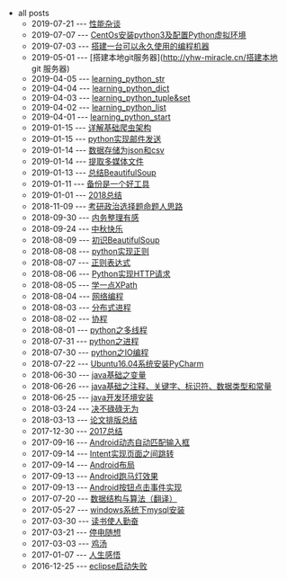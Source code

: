 * all posts
  * 2019-07-21 --- [性能杂谈](http://yhw-miracle.cn/性能杂谈)
  * 2019-07-07 --- [CentOs安装python3及配置Python虚拟环境](http://yhw-miracle.cn/CentOs安装python3及配置Python虚拟环境)
  * 2019-07-03 --- [搭建一台可以永久使用的编程机器](http://yhw-miracle.cn/搭建一台可以永久使用的编程机器)
  * 2019-05-01 --- [搭建本地git服务器](http://yhw-miracle.cn/搭建本地 git 服务器)
  * 2019-04-05 --- [learning_python_str](http://yhw-miracle.cn/learning_python_str)
  * 2019-04-04 --- [learning_python_dict](http://yhw-miracle.cn/learning_python_dict)
  * 2019-04-03 --- [learning_python_tuple&set](http://yhw-miracle.cn/learning_python_tuple&set)
  * 2019-04-02 --- [learning_python_list](http://yhw-miracle.cn/learning_python_list)
  * 2019-04-01 --- [learning_python_start](http://yhw-miracle.cn/learning_python_start)
  * 2019-01-15 --- [详解基础爬虫架构](http://yhw-miracle.cn/详解基础爬虫架构)
  * 2019-01-15 --- [python实现邮件发送](http://yhw-miracle.cn/python实现邮件发送)
  * 2019-01-14 --- [数据存储为json和csv](http://yhw-miracle.cn/数据存储为json和csv)
  * 2019-01-14 --- [提取多媒体文件](http://yhw-miracle.cn/提取多媒体文件)
  * 2019-01-13 --- [总结BeautifulSoup](http://yhw-miracle.cn/总结BeautifulSoup)
  * 2019-01-11 --- [备份是一个好工具](http://yhw-miracle.cn/备份是一个好工具)
  * 2019-01-01 --- [2018总结](http://yhw-miracle.cn/2018总结)
  * 2018-11-09 --- [考研政治选择题命题人思路](http://yhw-miracle.cn/考研政治选择题命题人思路)
  * 2018-09-30 --- [内务整理有感](http://yhw-miracle.cn/内务整理有感)
  * 2018-09-24 --- [中秋快乐](http://yhw-miracle.cn/中秋快乐)
  * 2018-08-09 --- [初识BeautifulSoup](http://yhw-miracle.cn/初识BeautifulSoup)
  * 2018-08-08 --- [python实现正则](http://yhw-miracle.cn/python实现正则)
  * 2018-08-07 --- [正则表达式](http://yhw-miracle.cn/正则表达式)
  * 2018-08-06 --- [Python实现HTTP请求](http://yhw-miracle.cn/Python实现HTTP请求)
  * 2018-08-05 --- [学一点XPath](http://yhw-miracle.cn/学一点XPath)
  * 2018-08-04 --- [网络编程](http://yhw-miracle.cn/网络编程)
  * 2018-08-03 --- [分布式进程](http://yhw-miracle.cn/分布式进程)
  * 2018-08-02 --- [协程](http://yhw-miracle.cn/协程)
  * 2018-08-01 --- [python之多线程](http://yhw-miracle.cn/python之多线程)
  * 2018-07-31 --- [python之进程](http://yhw-miracle.cn/python之进程)
  * 2018-07-30 --- [python之IO编程](http://yhw-miracle.cn/python之IO编程)
  * 2018-07-22 --- [Ubuntu16.04系统安装PyCharm](http://yhw-miracle.cn/Ubuntu16.04系统安装PyCharm)
  * 2018-06-30 --- [java基础之变量](http://yhw-miracle.cn/java基础之变量)
  * 2018-06-26 --- [java基础之注释、关键字、标识符、数据类型和常量](http://yhw-miracle.cn/java基础之注释、关键字、标识符、数据类型和常量)
  * 2018-06-25 --- [java开发环境安装](http://yhw-miracle.cn/java开发环境安装)
  * 2018-03-24 --- [决不碌碌无为](http://yhw-miracle.cn/决不碌碌无为)
  * 2018-03-13 --- [论文排版总结](http://yhw-miracle.cn/论文排版总结)
  * 2017-12-30 --- [2017总结](http://yhw-miracle.cn/2017总结)
  * 2017-09-16 --- [Android动态自动匹配输入框](http://yhw-miracle.cn/Android动态自动匹配输入框)
  * 2017-09-14 --- [Intent实现页面之间跳转](http://yhw-miracle.cn/Intent实现页面之间跳转)
  * 2017-09-14 --- [Android布局](http://yhw-miracle.cn/Android布局)
  * 2017-09-13 --- [Android跑马灯效果](http://yhw-miracle.cn/Android跑马灯效果)
  * 2017-09-13 --- [Android按钮点击事件实现](http://yhw-miracle.cn/Android按钮点击事件实现)
  * 2017-07-20 --- [数据结构与算法（翻译）](http://yhw-miracle.cn/数据结构与算法（翻译）)
  * 2017-05-27 --- [windows系统下mysql安装](http://yhw-miracle.cn/windows系统下mysql安装)
  * 2017-03-30 --- [读书使人勤奋](http://yhw-miracle.cn/读书使人勤奋)
  * 2017-03-21 --- [停电随想](http://yhw-miracle.cn/停电随想)
  * 2017-03-03 --- [鸡汤](http://yhw-miracle.cn/鸡汤)
  * 2017-01-07 --- [人生感悟](http://yhw-miracle.cn/人生感悟)
  * 2016-12-25 --- [eclipse启动失败](http://yhw-miracle.cn/eclipse启动失败)
